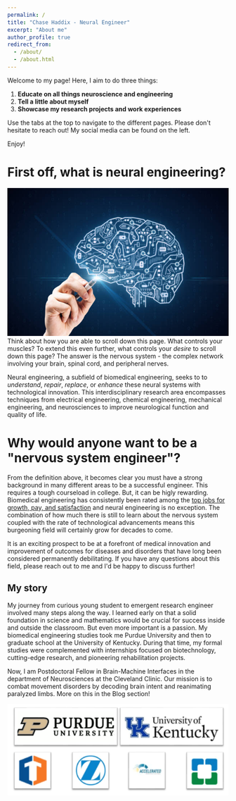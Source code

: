 ```yaml
---
permalink: /
title: "Chase Haddix - Neural Engineer"
excerpt: "About me"
author_profile: true
redirect_from: 
  - /about/
  - /about.html
---
```


Welcome to my page! Here, I aim to do three things:
1. **Educate on all things neuroscience and engineering**
2. **Tell a little about myself**
3. **Showcase my research projects and work experiences**


Use the tabs at the top to navigate to the different pages. Please don't hesitate to reach out! My social media can be found on the left. 

Enjoy!

First off, what is neural engineering?
======
![First off, what is neural engineering?!](/images/brainHomepage.jpg)
  Think about how you are able to scroll down this page. What controls your muscles? To extend this even further, what controls your _desire_ to scroll down this page? The answer is the nervous system - the complex network involving your brain, spinal cord, and peripheral nerves. 

  Neural engineering, a subfield of biomedical engineering, seeks to to _understand_, _repair_, _replace_, or _enhance_ these neural systems with technological innovation. This interdisciplinary research area encompasses techniques from electrical engineering, chemical engineering, mechanical engineering, and neurosciences to improve neurological function and quality of life. 

Why would anyone want to be a "nervous system engineer"? 
======
  From the definition above, it becomes clear you must have a strong background in many different areas to be a successful engineer. This requires a tough courseload in college. But, it can be higly rewarding. Biomedical engineering has consistently been rated among the [top jobs for growth, pay, and satisfaction](https://money.cnn.com/pf/best-jobs/2013/snapshots/1.html) and neural engineering is no exception. The combination of how much there is still to learn about the nervous system coupled with the rate of technological advancements means this burgeoning field will certainly grow for decades to come. 

  It is an exciting prospect to be at a forefront of medical innovation and improvement of outcomes for diseases and disorders that have long been considered permanently debilitating. If you have any questions about this field, please reach out to me and I'd be happy to discuss further!

My story
------
  My journey from curious young student to emergent research engineer involved many steps along the way. I learned early on that a solid foundation in science and mathematics would be crucial for success inside and outside the classroom. But even more important is a passion. My biomedical engineering studies took me Purdue University and then to graduate school at the University of Kentucky. During that time, my formal studies were complemented with internships focused on biotechnology, cutting-edge research, and pioneering rehabilitation projects. 

  Now, I am Postdoctoral Fellow in Brain-Machine Interfaces in the department of Neurosciences at the Cleveland Clinic. Our mission is to combat movement disorders by decoding brain intent and reanimating paralyzed limbs. More on this in the Blog section!

![Where I've Worked!](/images/PlacesIveWorked.PNG)

